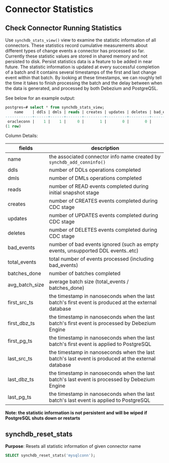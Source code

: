 # Connector Statistics

## **Check Connector Running Statistics**

Use `synchdb_stats_view()` view to examine the statistic information of all connectors. These statistics record cumulative measurements about different types of change events a connector has processed so far. Currently these statistic values are stored in shared memory and not persisted to disk. Persist statistics data is a feature to be added in near future. The statistic information is updated at every successful completion of a batch and it contains several timestamps of the first and last change event within that batch. By looking at these timestamps, we can roughly tell the time it takes to finish processing the batch and the delay between when the data is generated, and processed by both Debezium and PostgreQSL.

See below for an example output:
```sql
postgres=# select * from synchdb_stats_view;
    name    | ddls | dmls | reads | creates | updates | deletes | bad_events | total_events | batches_done | avg_batch_size | first_src_ts  | first_dbz_ts  |  first_pg_ts  |  last_src_ts  |  last_dbz_ts  |  last_pg_ts
------------+------+------+-------+---------+---------+---------+------------+--------------+--------------+----------------+---------------+---------------+---------------+---------------+---------------+---------------
 oracleconn |    1 |    1 |     0 |       1 |       0 |       0 |          0 |            2 |            1 |              2 | 1744398189000 | 1744398230893 | 1744398231243 | 1744398198000 | 1744398230950 | 1744398231244
(1 row)
```

Column Details:

| fields | description |
|-|-|
| name | the associated connector info name created by `synchdb_add_conninfo()`|
| ddls | number of DDLs operations completed |
| dmls | number of DMLs operations completed |
| reads | number of READ events completed during initial snapshot stage |
| creates | number of CREATES events completed during CDC stage |
| updates | number of UPDATES events completed during CDC stage |
| deletes | number of DELETES events completed during CDC stage |
| bad_events | number of bad events ignored (such as empty events, unsupported DDL events..etc) |
| total_events | total number of events processed (including bad_events) |
| batches_done | number of batches completed |
| avg_batch_size | average batch size (total_events / batches_done) |
| first_src_ts | the timestamp in nanoseconds when the last batch's first event is produced at the external database |
| first_dbz_ts | the timestamp in nanoseconds when the last batch's first event is processed by Debezium Engine |
| first_pg_ts | the timestamp in nanoseconds when the last batch's first event is applied to PostgreSQL |
| last_src_ts | the timestamp in nanoseconds when the last batch's last event is produced at the external database |
| last_dbz_ts | the timestamp in nanoseconds when the last batch's last event is processed by Debezium Engine |
| last_pg_ts | the timestamp in nanoseconds when the last batch's last event is applied to PostgreSQL |


**Note: the statistic information is not persistent and will be wiped if PostgreSQL shuts down or restarts**

## **synchdb_reset_stats**

**Purpose**: Resets all statistic information of given connector name

```sql
SELECT synchdb_reset_stats('mysqlconn');
```
